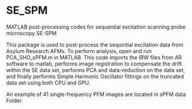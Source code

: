 # SE_SPM
MATLAB post-processing codes for sequential excitation scanning probe microscopy SE-SPM

This package is used to post-process the sequintial excitation data from Asylum Research AFMs. 
To perform analysis, open and run PCA_SHO_sPFM.m in MATLAB. 
This code imports the IBW files from AR software to matlab, performs image registration to compensate the drift within the SE data set, performs PCA and data-reduction on the data set, and finally performs Simple Harmonic Oscillator fittings on the truncated data set using both CPU and GPU. 

An example of 41 single-frequency PFM images are located in sPFM data Folder.

